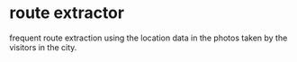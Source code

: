 # route extractor
frequent route extraction using the location data in the photos taken by the visitors in the city.
